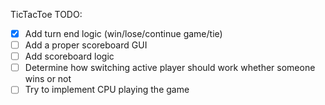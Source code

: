 TicTacToe TODO:
- [x] Add turn end logic (win/lose/continue game/tie)
- [ ] Add a proper scoreboard GUI
- [ ] Add scoreboard logic
- [ ] Determine how switching active player should work whether someone wins or not
- [ ] Try to implement CPU playing the game